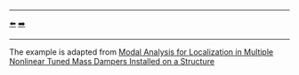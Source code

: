 ***
[⬅️](../039/README.md "Previous example")
[➡️](../041/README.md "Next example")
***

The example is adapted from [Modal Analysis for Localization in Multiple Nonlinear Tuned Mass Dampers Installed on a Structure](http://dx.doi.org/10.1115/1.4067582)

